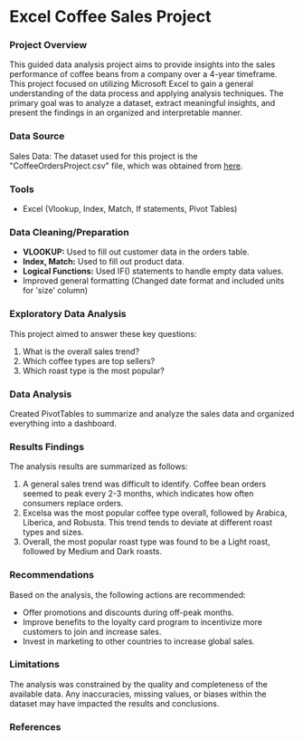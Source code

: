 # Excel Coffee Sales Project

### Project Overview
This guided data analysis project aims to provide insights into the sales performance of coffee beans from a company over a 4-year timeframe. This project focused on utilizing Microsoft Excel to gain a general understanding of the data process and applying analysis techniques. The primary goal was to analyze a dataset, extract meaningful insights, and present the findings in an organized and interpretable manner.

### Data Source
Sales Data: The dataset used for this project is the "CoffeeOrdersProject.csv" file, which was obtained from [here](https://github.com/mochen862/excel-project-coffee-sales/blob/main/coffeeOrdersData.xlsx).

### Tools
- Excel (Vlookup, Index, Match, If statements, Pivot Tables) 

### Data Cleaning/Preparation
- **VLOOKUP:** Used to fill out customer data in the orders table.
- **Index, Match:** Used to fill out product data.
- **Logical Functions:** Used IF() statements to handle empty data values.
- Improved general formatting (Changed date format and included units for 'size' column)

### Exploratory Data Analysis
This project aimed to answer these key questions:
1. What is the overall sales trend?
2. Which coffee types are top sellers?
3. Which roast type is the most popular?

### Data Analysis
Created PivotTables to summarize and analyze the sales data and organized everything into a dashboard.

### Results Findings
The analysis results are summarized as follows:
1. A general sales trend was difficult to identify. Coffee bean orders seemed to peak every 2-3 months, which indicates how often consumers replace orders.
2. Excelsa was the most popular coffee type overall, followed by Arabica, Liberica, and Robusta. This trend tends to deviate at different roast types and sizes.
3. Overall, the most popular roast type was found to be a Light roast, followed by Medium and Dark roasts.

### Recommendations
Based on the analysis, the following actions are recommended:
- Offer promotions and discounts during off-peak months.
- Improve benefits to the loyalty card program to incentivize more customers to join and increase sales.
- Invest in marketing to other countries to increase global sales.

### Limitations
The analysis was constrained by the quality and completeness of the available data. Any inaccuracies, missing values, or biases within the dataset may have impacted the results and conclusions.

### References

